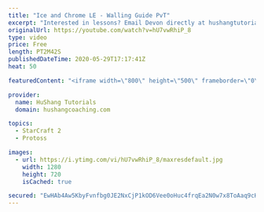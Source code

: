 ```yaml
---
title: "Ice and Chrome LE - Walling Guide PvT"
excerpt: "Interested in lessons? Email Devon directly at hushangtutorials@outlook.com ------------------------------------------------------------------------------------------------------- Want to support HuShang Tutorials directly? Patreon is a website where you can contribute a monthly donation that will help"
originalUrl: https://youtube.com/watch?v=hU7vwRhiP_8
type: video
price: Free
length: PT2M42S
publishedDateTime: 2020-05-29T17:17:41Z
heat: 50

featuredContent: "<iframe width=\"800\" height=\"500\" frameborder=\"0\" src=\"https://www.youtube.com/embed/hU7vwRhiP_8\" allow=\"accelerometer; autoplay; encrypted-media; gyroscope; picture-in-picture\" allowfullscreen></iframe>"

provider:
  name: HuShang Tutorials
  domain: hushangcoaching.com

topics:
  - StarCraft 2
  - Protoss

images:
  - url: https://i.ytimg.com/vi/hU7vwRhiP_8/maxresdefault.jpg
    width: 1280
    height: 720
    isCached: true

secured: "EwHAb4Aw5KbyFvnfbg0JE2NxCjP1kOD6Vee0oHuc4frqEa2N0w7x8ToAaq9cHpaQyYWXZ5fWxoJytLAvwmadIgcB3odbl506P2X6g/WvAclmx+FzowPcWUHoMQTaM/fJ+rwhLjvGNXiHDFlAxVbBJGJOiuRaMvW6sYC+pOJPilyO5JCVG4f1ipl2yqu8zgPwRd14d2YXRumZLvyXa6FH70VpfF2cfQLWjmBt+n7rmmrp6mysafPX/gzYoCh2zJKT0F0mLPzUxMSlhxITWLOiZN/E3RWwk9Rvkup4sCtU7PNe27UTkdug2z6D5A/m6rBT15o+knd+hQ6hB6Kt/FiiLJ2jgIbWEG+9oRXlSKUXP79QVN3hglry9jeF1aShEU92rtHmrTJm3qoi+1Iq82gI3aItQvt0Uu0Ik+BNYO0avSc=;WJvd7JbuG1Nm/JLthNHz3w=="
---
```


